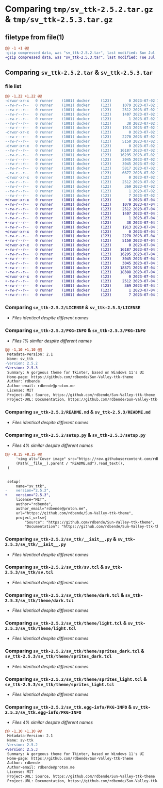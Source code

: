 # Comparing `tmp/sv_ttk-2.5.2.tar.gz` & `tmp/sv_ttk-2.5.3.tar.gz`

## filetype from file(1)

```diff
@@ -1 +1 @@
-gzip compressed data, was "sv_ttk-2.5.2.tar", last modified: Sun Jul  2 19:32:10 2023, max compression
+gzip compressed data, was "sv_ttk-2.5.3.tar", last modified: Tue Jul  4 19:08:16 2023, max compression
```

## Comparing `sv_ttk-2.5.2.tar` & `sv_ttk-2.5.3.tar`

### file list

```diff
@@ -1,22 +1,22 @@
-drwxr-xr-x   0 runner    (1001) docker     (123)        0 2023-07-02 19:32:10.359921 sv_ttk-2.5.2/
--rw-r--r--   0 runner    (1001) docker     (123)     1079 2023-07-02 19:31:59.000000 sv_ttk-2.5.2/LICENSE
--rw-r--r--   0 runner    (1001) docker     (123)     2512 2023-07-02 19:32:10.359921 sv_ttk-2.5.2/PKG-INFO
--rw-r--r--   0 runner    (1001) docker     (123)     1407 2023-07-02 19:31:59.000000 sv_ttk-2.5.2/README.md
--rw-r--r--   0 runner    (1001) docker     (123)        1 2023-07-02 19:31:59.000000 sv_ttk-2.5.2/pyproject.toml
--rw-r--r--   0 runner    (1001) docker     (123)       38 2023-07-02 19:32:10.359921 sv_ttk-2.5.2/setup.cfg
--rw-r--r--   0 runner    (1001) docker     (123)     1913 2023-07-02 19:31:59.000000 sv_ttk-2.5.2/setup.py
-drwxr-xr-x   0 runner    (1001) docker     (123)        0 2023-07-02 19:32:10.359921 sv_ttk-2.5.2/sv_ttk/
--rw-r--r--   0 runner    (1001) docker     (123)     2270 2023-07-02 19:31:59.000000 sv_ttk-2.5.2/sv_ttk/__init__.py
--rw-r--r--   0 runner    (1001) docker     (123)     5150 2023-07-02 19:31:59.000000 sv_ttk-2.5.2/sv_ttk/sv.tcl
-drwxr-xr-x   0 runner    (1001) docker     (123)        0 2023-07-02 19:32:10.359921 sv_ttk-2.5.2/sv_ttk/theme/
--rw-r--r--   0 runner    (1001) docker     (123)    16187 2023-07-02 19:31:59.000000 sv_ttk-2.5.2/sv_ttk/theme/dark.tcl
--rw-r--r--   0 runner    (1001) docker     (123)    16295 2023-07-02 19:31:59.000000 sv_ttk-2.5.2/sv_ttk/theme/light.tcl
--rw-r--r--   0 runner    (1001) docker     (123)     3045 2023-07-02 19:31:59.000000 sv_ttk-2.5.2/sv_ttk/theme/sprites_dark.tcl
--rw-r--r--   0 runner    (1001) docker     (123)     3045 2023-07-02 19:31:59.000000 sv_ttk-2.5.2/sv_ttk/theme/sprites_light.tcl
--rw-r--r--   0 runner    (1001) docker     (123)     5817 2023-07-02 19:31:59.000000 sv_ttk-2.5.2/sv_ttk/theme/spritesheet_dark.png
--rw-r--r--   0 runner    (1001) docker     (123)     6677 2023-07-02 19:31:59.000000 sv_ttk-2.5.2/sv_ttk/theme/spritesheet_light.png
-drwxr-xr-x   0 runner    (1001) docker     (123)        0 2023-07-02 19:32:10.359921 sv_ttk-2.5.2/sv_ttk.egg-info/
--rw-r--r--   0 runner    (1001) docker     (123)     2512 2023-07-02 19:32:10.000000 sv_ttk-2.5.2/sv_ttk.egg-info/PKG-INFO
--rw-r--r--   0 runner    (1001) docker     (123)      369 2023-07-02 19:32:10.000000 sv_ttk-2.5.2/sv_ttk.egg-info/SOURCES.txt
--rw-r--r--   0 runner    (1001) docker     (123)        1 2023-07-02 19:32:10.000000 sv_ttk-2.5.2/sv_ttk.egg-info/dependency_links.txt
--rw-r--r--   0 runner    (1001) docker     (123)        7 2023-07-02 19:32:10.000000 sv_ttk-2.5.2/sv_ttk.egg-info/top_level.txt
+drwxr-xr-x   0 runner    (1001) docker     (123)        0 2023-07-04 19:08:16.519845 sv_ttk-2.5.3/
+-rw-r--r--   0 runner    (1001) docker     (123)     1079 2023-07-04 19:08:04.000000 sv_ttk-2.5.3/LICENSE
+-rw-r--r--   0 runner    (1001) docker     (123)     2512 2023-07-04 19:08:16.519845 sv_ttk-2.5.3/PKG-INFO
+-rw-r--r--   0 runner    (1001) docker     (123)     1407 2023-07-04 19:08:04.000000 sv_ttk-2.5.3/README.md
+-rw-r--r--   0 runner    (1001) docker     (123)        1 2023-07-04 19:08:04.000000 sv_ttk-2.5.3/pyproject.toml
+-rw-r--r--   0 runner    (1001) docker     (123)       38 2023-07-04 19:08:16.519845 sv_ttk-2.5.3/setup.cfg
+-rw-r--r--   0 runner    (1001) docker     (123)     1913 2023-07-04 19:08:04.000000 sv_ttk-2.5.3/setup.py
+drwxr-xr-x   0 runner    (1001) docker     (123)        0 2023-07-04 19:08:16.519845 sv_ttk-2.5.3/sv_ttk/
+-rw-r--r--   0 runner    (1001) docker     (123)     2270 2023-07-04 19:08:04.000000 sv_ttk-2.5.3/sv_ttk/__init__.py
+-rw-r--r--   0 runner    (1001) docker     (123)     5150 2023-07-04 19:08:04.000000 sv_ttk-2.5.3/sv_ttk/sv.tcl
+drwxr-xr-x   0 runner    (1001) docker     (123)        0 2023-07-04 19:08:16.519845 sv_ttk-2.5.3/sv_ttk/theme/
+-rw-r--r--   0 runner    (1001) docker     (123)    16187 2023-07-04 19:08:04.000000 sv_ttk-2.5.3/sv_ttk/theme/dark.tcl
+-rw-r--r--   0 runner    (1001) docker     (123)    16295 2023-07-04 19:08:04.000000 sv_ttk-2.5.3/sv_ttk/theme/light.tcl
+-rw-r--r--   0 runner    (1001) docker     (123)     3045 2023-07-04 19:08:04.000000 sv_ttk-2.5.3/sv_ttk/theme/sprites_dark.tcl
+-rw-r--r--   0 runner    (1001) docker     (123)     3045 2023-07-04 19:08:04.000000 sv_ttk-2.5.3/sv_ttk/theme/sprites_light.tcl
+-rw-r--r--   0 runner    (1001) docker     (123)    18371 2023-07-04 19:08:04.000000 sv_ttk-2.5.3/sv_ttk/theme/spritesheet_dark.png
+-rw-r--r--   0 runner    (1001) docker     (123)    18388 2023-07-04 19:08:04.000000 sv_ttk-2.5.3/sv_ttk/theme/spritesheet_light.png
+drwxr-xr-x   0 runner    (1001) docker     (123)        0 2023-07-04 19:08:16.519845 sv_ttk-2.5.3/sv_ttk.egg-info/
+-rw-r--r--   0 runner    (1001) docker     (123)     2512 2023-07-04 19:08:16.000000 sv_ttk-2.5.3/sv_ttk.egg-info/PKG-INFO
+-rw-r--r--   0 runner    (1001) docker     (123)      369 2023-07-04 19:08:16.000000 sv_ttk-2.5.3/sv_ttk.egg-info/SOURCES.txt
+-rw-r--r--   0 runner    (1001) docker     (123)        1 2023-07-04 19:08:16.000000 sv_ttk-2.5.3/sv_ttk.egg-info/dependency_links.txt
+-rw-r--r--   0 runner    (1001) docker     (123)        7 2023-07-04 19:08:16.000000 sv_ttk-2.5.3/sv_ttk.egg-info/top_level.txt
```

### Comparing `sv_ttk-2.5.2/LICENSE` & `sv_ttk-2.5.3/LICENSE`

 * *Files identical despite different names*

### Comparing `sv_ttk-2.5.2/PKG-INFO` & `sv_ttk-2.5.3/PKG-INFO`

 * *Files 1% similar despite different names*

```diff
@@ -1,10 +1,10 @@
 Metadata-Version: 2.1
 Name: sv_ttk
-Version: 2.5.2
+Version: 2.5.3
 Summary: A gorgeous theme for Tkinter, based on Windows 11's UI
 Home-page: https://github.com/rdbende/Sun-Valley-ttk-theme
 Author: rdbende
 Author-email: rdbende@proton.me
 License: MIT
 Project-URL: Source, https://github.com/rdbende/Sun-Valley-ttk-theme
 Project-URL: Documentation, https://github.com/rdbende/Sun-Valley-ttk-theme/wiki
```

### Comparing `sv_ttk-2.5.2/README.md` & `sv_ttk-2.5.3/README.md`

 * *Files identical despite different names*

### Comparing `sv_ttk-2.5.2/setup.py` & `sv_ttk-2.5.3/setup.py`

 * *Files 4% similar despite different names*

```diff
@@ -8,15 +8,15 @@
     '<img alt="Cover image" src="https://raw.githubusercontent.com/rdbende/Sun-Valley-ttk-theme/master/assets/hero_light.png">',
     (Path(__file__).parent / "README.md").read_text(),
 )
 
 
 setup(
     name="sv_ttk",
-    version="2.5.2",
+    version="2.5.3",
     license="MIT",
     author="rdbende",
     author_email="rdbende@proton.me",
     url="https://github.com/rdbende/Sun-Valley-ttk-theme",
     project_urls={
         "Source": "https://github.com/rdbende/Sun-Valley-ttk-theme",
         "Documentation": "https://github.com/rdbende/Sun-Valley-ttk-theme/wiki",
```

### Comparing `sv_ttk-2.5.2/sv_ttk/__init__.py` & `sv_ttk-2.5.3/sv_ttk/__init__.py`

 * *Files identical despite different names*

### Comparing `sv_ttk-2.5.2/sv_ttk/sv.tcl` & `sv_ttk-2.5.3/sv_ttk/sv.tcl`

 * *Files identical despite different names*

### Comparing `sv_ttk-2.5.2/sv_ttk/theme/dark.tcl` & `sv_ttk-2.5.3/sv_ttk/theme/dark.tcl`

 * *Files identical despite different names*

### Comparing `sv_ttk-2.5.2/sv_ttk/theme/light.tcl` & `sv_ttk-2.5.3/sv_ttk/theme/light.tcl`

 * *Files identical despite different names*

### Comparing `sv_ttk-2.5.2/sv_ttk/theme/sprites_dark.tcl` & `sv_ttk-2.5.3/sv_ttk/theme/sprites_dark.tcl`

 * *Files identical despite different names*

### Comparing `sv_ttk-2.5.2/sv_ttk/theme/sprites_light.tcl` & `sv_ttk-2.5.3/sv_ttk/theme/sprites_light.tcl`

 * *Files identical despite different names*

### Comparing `sv_ttk-2.5.2/sv_ttk.egg-info/PKG-INFO` & `sv_ttk-2.5.3/sv_ttk.egg-info/PKG-INFO`

 * *Files 4% similar despite different names*

```diff
@@ -1,10 +1,10 @@
 Metadata-Version: 2.1
 Name: sv-ttk
-Version: 2.5.2
+Version: 2.5.3
 Summary: A gorgeous theme for Tkinter, based on Windows 11's UI
 Home-page: https://github.com/rdbende/Sun-Valley-ttk-theme
 Author: rdbende
 Author-email: rdbende@proton.me
 License: MIT
 Project-URL: Source, https://github.com/rdbende/Sun-Valley-ttk-theme
 Project-URL: Documentation, https://github.com/rdbende/Sun-Valley-ttk-theme/wiki
```

